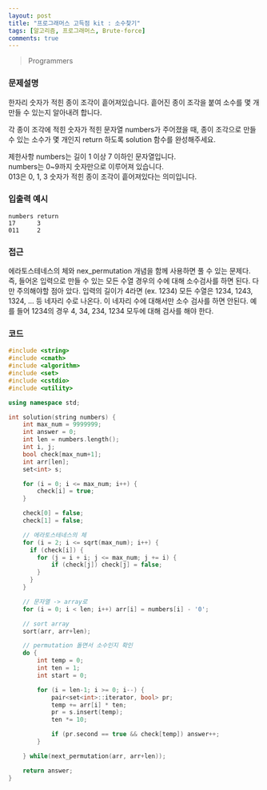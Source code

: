 ```yaml
---
layout: post
title: "프로그래머스 고득점 kit : 소수찾기"
tags: [알고리즘, 프로그래머스, Brute-force]
comments: true
---
```


> Programmers  

### 문제설명  
한자리 숫자가 적힌 종이 조각이 흩어져있습니다. 흩어진 종이 조각을 붙여 소수를 몇 개 만들 수 있는지 알아내려 합니다.  

각 종이 조각에 적힌 숫자가 적힌 문자열 numbers가 주어졌을 때, 종이 조각으로 만들 수 있는 소수가 몇 개인지 return 하도록 solution 함수를 완성해주세요.  

제한사항
numbers는 길이 1 이상 7 이하인 문자열입니다.  
numbers는 0~9까지 숫자만으로 이루어져 있습니다.  
013은 0, 1, 3 숫자가 적힌 종이 조각이 흩어져있다는 의미입니다.  

### 입출력 예시  
~~~
numbers return
17      3
011     2
~~~

### 접근  
에라토스테네스의 체와 nex_permutation 개념을 함께 사용하면 풀 수 있는 문제다. 즉, 들어온 입력으로 만들 수 있는 모든 수열 경우의 수에 대해 소수검사를 하면 된다. 다만 주의해야할 점아 았다. 입력의 길이가 4라면 (ex. 1234) 모든 수열은 1234, 1243, 1324, ... 등 네자리 수로 나온다. 이 네자리 수에 대해서만 소수 검사를 하면 안된다. 예를 들어 1234의 경우 4, 34, 234, 1234 모두에 대해 검사를 해야 한다.  

### 코드  
~~~c++
#include <string>
#include <cmath>
#include <algorithm>
#include <set>
#include <cstdio>
#include <utility>

using namespace std;

int solution(string numbers) {
    int max_num = 9999999;
    int answer = 0;
    int len = numbers.length();
    int i, j;
    bool check[max_num+1];
    int arr[len];
    set<int> s;

    for (i = 0; i <= max_num; i++) {
        check[i] = true;
    }

    check[0] = false;
    check[1] = false;

    // 에라토스테네스의 체
    for (i = 2; i <= sqrt(max_num); i++) {
      if (check[i]) {
        for (j = i + i; j <= max_num; j += i) {
            if (check[j]) check[j] = false;
        }
      }
    }

    // 문자열 -> array로
    for (i = 0; i < len; i++) arr[i] = numbers[i] - '0';

    // sort array
    sort(arr, arr+len);

    // permutation 돌면서 소수인지 확인
    do {
        int temp = 0;
        int ten = 1;
        int start = 0;

        for (i = len-1; i >= 0; i--) {
            pair<set<int>::iterator, bool> pr;
            temp += arr[i] * ten;
            pr = s.insert(temp);
            ten *= 10;

            if (pr.second == true && check[temp]) answer++;
        }

    } while(next_permutation(arr, arr+len));

    return answer;
}
~~~

